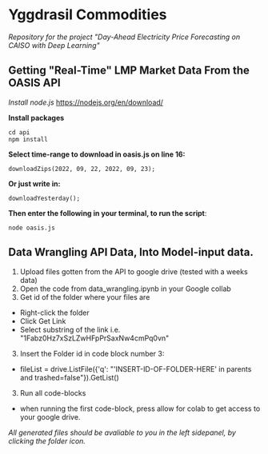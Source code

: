 # Yggdrasil Commodities
*Repository for the project "Day-Ahead Electricity Price Forecasting on CAISO with Deep Learning"* 

## Getting "Real-Time" LMP Market Data From the OASIS API

*Install node.js*
https://nodejs.org/en/download/

**Install packages**
```
cd api
npm install
```
**Select time-range to download in oasis.js on line 16:**
```
downloadZips(2022, 09, 22, 2022, 09, 23);
```
**Or just write in:**
```
downloadYesterday();
```
**Then enter the following in your terminal, to run the script**:
```
node oasis.js
```

## Data Wrangling API Data, Into Model-input data.
1. Upload files gotten from the API to google drive (tested with a weeks data)
2. Open the code from data_wrangling.ipynb in your Google collab
2. Get id of the folder where your files are
- Right-click the folder
- Click Get Link
- Select substring of the link i.e. "1Fabz0Hz7xSzLZwHFpPrSaxNw4cmPq0vn"
3. Insert the Folder id in code block number 3: 
- fileList = drive.ListFile({'q': "'INSERT-ID-OF-FOLDER-HERE' in parents and trashed=false"}).GetList()
3. Run all code-blocks 
- when running the first code-block, press allow for colab to get access to your google drive.

*All generated files should be avaliable to you in the left sidepanel, by clicking the folder icon.*

